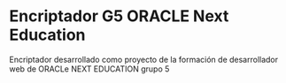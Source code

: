 # Encriptador G5 ORACLE Next Education

Encriptador desarrollado como proyecto de la formación de desarrollador web de ORACLe NEXT EDUCATION grupo 5